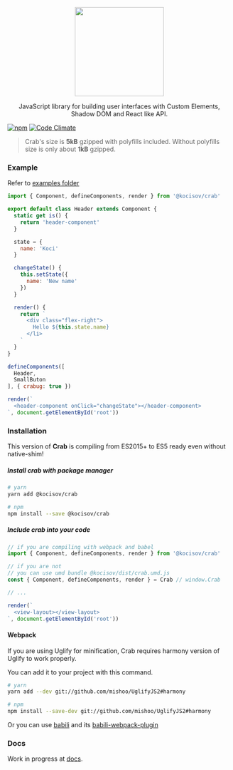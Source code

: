 <p align="center">
  <img alt="" src="https://kocisov.github.io/crab/crab.svg" width="200">
</p>

<p align="center">
  JavaScript library for building user interfaces with Custom Elements, Shadow DOM and React like API.
</p>

[![npm](https://img.shields.io/npm/v/@kocisov/crab.svg)](http://npmjs.com/@kocisov/crab) [![Code Climate](https://codeclimate.com/github/Kocisov/crab/badges/gpa.svg)](https://codeclimate.com/github/Kocisov/crab)

> Crab's size is **5kB** gzipped with polyfills included. Without polyfills size is only about **1kB** gzipped.

### Example
Refer to [examples folder](https://github.com/kocisov/crab/tree/master/examples)

```js
import { Component, defineComponents, render } from '@kocisov/crab'

export default class Header extends Component {
  static get is() {
    return 'header-component'
  }

  state = {
    name: 'Koci'
  }

  changeState() {
    this.setState({
      name: 'New name'
    })
  }

  render() {
    return `
      <div class="flex-right">
        Hello ${this.state.name}
      </li>
    `
  }
}

defineComponents([
  Header,
  SmallButon
], { crabug: true })

render(`
  <header-component onClick="changeState"></header-component>
`, document.getElementById('root'))
```

### Installation

This version of **Crab** is compiling from ES2015+ to ES5 ready even without native-shim!

##### Install crab with package manager
```bash
# yarn
yarn add @kocisov/crab

# npm
npm install --save @kocisov/crab
```

##### Include crab into your code
```js
// if you are compiling with webpack and babel
import { Component, defineComponents, render } from '@kocisov/crab'

// if you are not
// you can use umd bundle @kocisov/dist/crab.umd.js
const { Component, defineComponents, render } = Crab // window.Crab

// ...

render(`
  <view-layout></view-layout>
`, document.getElementById('root'))
```

#### Webpack
If you are using Uglify for minification, Crab requires harmony version of Uglify to work properly.

You can add it to your project with this command.

```bash
# yarn
yarn add --dev git://github.com/mishoo/UglifyJS2#harmony

# npm
npm install --save-dev git://github.com/mishoo/UglifyJS2#harmony
```

Or you can use [babili](https://github.com/babel/babili) and its [babili-webpack-plugin](https://github.com/webpack-contrib/babili-webpack-plugin)

### Docs
Work in progress at [docs](https://kocisov.gitbooks.io/crab/content/).
